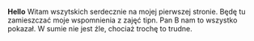 **Hello**
Witam wszytskich serdecznie na mojej pierwszej stronie. Będę tu zamieszczać moje wspomnienia z zajęć tipn. Pan B nam to wszystko pokazał. 
W sumie nie jest źle, chociaż trochę to trudne. 
